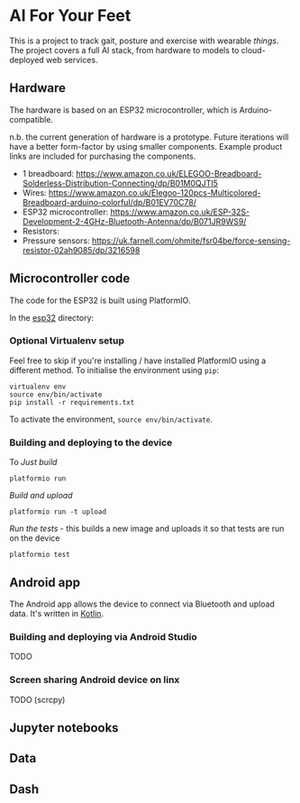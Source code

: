 # AI For Your Feet

This is a project to track gait, posture and exercise with wearable _things_. The project covers a full AI stack, from hardware to models to cloud-deployed web services.

## Hardware

The hardware is based on an ESP32 microcontroller, which is Arduino-compatible.

n.b. the current generation of hardware is a prototype. Future iterations will have a better form-factor by using smaller components. Example product links are included for purchasing the components.

* 1 breadboard: https://www.amazon.co.uk/ELEGOO-Breadboard-Solderless-Distribution-Connecting/dp/B01M0QJTI5
* Wires: https://www.amazon.co.uk/Elegoo-120pcs-Multicolored-Breadboard-arduino-colorful/dp/B01EV70C78/
* ESP32 microcontroller: https://www.amazon.co.uk/ESP-32S-Development-2-4GHz-Bluetooth-Antenna/dp/B071JR9WS9/
* Resistors: 
* Pressure sensors: https://uk.farnell.com/ohmite/fsr04be/force-sensing-resistor-02ah9085/dp/3216598

## Microcontroller code

The code for the ESP32 is built using PlatformIO.

In the [esp32](esp32) directory:

### Optional Virtualenv setup

Feel free to skip if you're installing / have installed PlatformIO using a different method. To initialise the environment using `pip`:

```
virtualenv env
source env/bin/activate
pip install -r requirements.txt
```

To activate the environment, `source env/bin/activate`.

### Building and deploying to the device

To *Just build*

```
platformio run
```

*Build and upload*

```
platformio run -t upload
```

*Run the tests* - this builds a new image and uploads it so that tests are run on the device

```
platformio test
```

## Android app

The Android app allows the device to connect via Bluetooth and upload data. It's written in [Kotlin](https://kotlinlang.org).

### Building and deploying via Android Studio

TODO

### Screen sharing Android device on linx

TODO (scrcpy)

## Jupyter notebooks

## Data

## Dash
